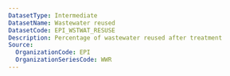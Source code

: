 ```yaml
---
DatasetType: Intermediate
DatasetName: Wastewater reused
DatasetCode: EPI_WSTWAT_RESUSE
Description: Percentage of wastewater reused after treatment
Source:
  OrganizationCode: EPI
  OrganizationSeriesCode: WWR
---
```

